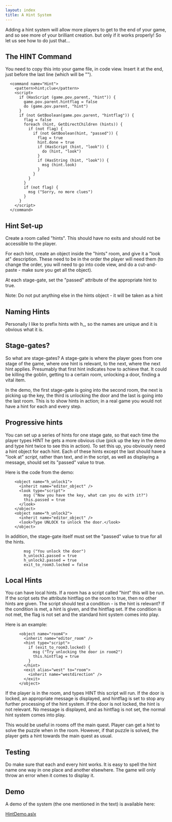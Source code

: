 ```yaml
---
layout: index
title: A Hint System
---
```


Adding a hint system will allow more players to get to the end of your game, and so see more of your brilliant creation. but only if it works properly! So let us see how to do just that...

The HINT Command
----------------

You need to copy this into your game file, in code view. Insert it at the end, just before the last line (which will be "</aslx>").

      <command name="Hint">
        <pattern>hint;clue</pattern>
        <script>
          if (HasScript (game.pov.parent, "hint")) {
            game.pov.parent.hintflag = false
            do (game.pov.parent, "hint")
          }
          if (not GetBoolean(game.pov.parent, "hintflag")) {
            flag = false
            foreach (hint, GetDirectChildren (hints)) {
              if (not flag) {
                if (not GetBoolean(hint, "passed")) {
                  flag = true
                  hint.done = true
                  if (HasScript (hint, "look")) {
                    do (hint, "look")
                  }
                  if (HasString (hint, "look")) {
                    msg (hint.look)
                  }
                }
              }
            }
            if (not flag) {
              msg ("Sorry, no more clues")
            }
          }
        </script>
      </command>

Hint Set-up
-----------

Create a room called "hints". This should have no exits and should not be accessible to the player.

For each hint, create an object inside the "hints" room, and give it a "look at" description. These need to be in the order the player will need them (to change the order, you will need to go into code view, and do a cut-and-paste - make sure you get all the object).

At each stage-gate, set the "passed" attribute of the appropriate hint to true.

Note: Do not put anything else in the hints object - it will be taken as a hint

Naming Hints
------------

Personally I like to prefix hints with h\_, so the names are unique and it is obvious what it is.

Stage-gates?
------------

So what are stage-gates? A stage-gate is where the player goes from one stage of the game, where one hint is relevant, to the next, where the next hint applies. Presumably that first hint indicates how to achieve that. It could be killing the goblin, getting to a certain room, unlocking a door, finding a vital item.

In the demo, the first stage-gate is going into the second room, the next is picking up the key, the third is unlocking the door and the last is going into the last room. This is to show hints in action; in a real game you would not have a hint for each and every step.

Progressive hints
-----------------

You can set up a series of hints for one stage gate, so that each time the player types HINT he gets a more obvious clue (pick up the key in the demo and type hint twice to see this in action). To set this up, you obviously need a hint object for each hint. Each of these hints except the last should have a "look at" *script*, rather than text, and in the script, as well as displaying a message, should set its "passed" value to true.

Here is the code from the demo:

        <object name="h_unlock1">
          <inherit name="editor_object" />
          <look type="script">
            msg ("Now you have the key, what can you do with it?")
            this.passed = true
          </look>
        </object>
        <object name="h_unlock2">
          <inherit name="editor_object" />
          <look>Type UNLOCK to unlock the door.</look>
        </object>

In addition, the stage-gate itself must set the "passed" value to true for all the hints.

            msg ("You unlock the door")
            h_unlock1.passed = true
            h_unlock2.passed = true
            exit_to_room3.locked = false

Local Hints
-----------

You can have local hints. If a room has a script called "hint" this will be run. If the script sets the attribute hintflag on the room to true, then no other hints are given. The script should test a condition - is the hint is relevant? If the condition is met, a hint is given, and the hintflag set. If the condition is not met, the flag is not set and the standard hint system comes into play.

Here is an example:

          <object name="room4">
            <inherit name="editor_room" />
            <hint type="script">
              if (exit_to_room3.locked) {
                msg ("Try unlocking the door in room2")
                this.hintflag = true
              }
            </hint>
            <exit alias="west" to="room">
              <inherit name="westdirection" />
            </exit>
          </object>

If the player is in the room, and types HINT this script will run. If the door is locked, an appropriate message is displayed, and hintflag is set to stop any further processing of the hint system. If the door is not locked, the hint is not relevant. No message is displayed, and as hintflag is not set, the normal hint system comes into play.

This would be useful in rooms off the main quest. Player can get a hint to solve the puzzle when in the room. However, if that puzzle is solved, the player gets a hint towards the main quest as usual.

Testing
-------

Do make sure that each and every hint works. It is easy to spell the hint name one way in one place and another elsewhere. The game will only throw an error when it comes to display it.

Demo
----

A demo of the system (the one mentioned in the text) is available here:

[HintDemo.aslx](http://quest5.net/downloads/HintDemo.aslx)
